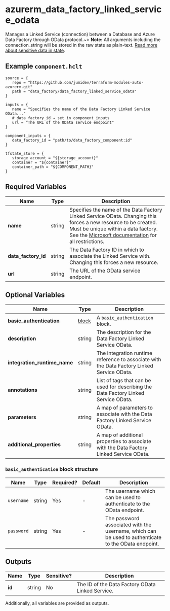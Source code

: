 # azurerm_data_factory_linked_service_odata

Manages a Linked Service (connection) between a Database and Azure Data Factory through OData protocol.~> **Note:** All arguments including the connection_string will be stored in the raw state as plain-text. [Read more about sensitive data in state](/docs/state/sensitive-data.html).

## Example `component.hclt`

```hcl
source = {
   repo = "https://github.com/jumidev/terraform-modules-auto-azurerm.git"   
   path = "data_factory/data_factory_linked_service_odata"   
}

inputs = {
   name = "Specifies the name of the Data Factory Linked Service OData..."   
   # data_factory_id → set in component_inputs
   url = "The URL of the OData service endpoint"   
}

component_inputs = {
   data_factory_id = "path/to/data_factory_component:id"   
}

tfstate_store = {
   storage_account = "${storage_account}"   
   container = "${container}"   
   container_path = "${COMPONENT_PATH}"   
}

```

## Required Variables

| Name | Type |  Description |
| ---- | --------- |  ----------- |
| **name** | string |  Specifies the name of the Data Factory Linked Service OData. Changing this forces a new resource to be created. Must be unique within a data factory. See the [Microsoft documentation](https://docs.microsoft.com/azure/data-factory/naming-rules) for all restrictions. | 
| **data_factory_id** | string |  The Data Factory ID in which to associate the Linked Service with. Changing this forces a new resource. | 
| **url** | string |  The URL of the OData service endpoint. | 

## Optional Variables

| Name | Type |  Description |
| ---- | --------- |  ----------- |
| **basic_authentication** | [block](#basic_authentication-block-structure) |  A `basic_authentication` block. | 
| **description** | string |  The description for the Data Factory Linked Service OData. | 
| **integration_runtime_name** | string |  The integration runtime reference to associate with the Data Factory Linked Service OData. | 
| **annotations** | string |  List of tags that can be used for describing the Data Factory Linked Service OData. | 
| **parameters** | string |  A map of parameters to associate with the Data Factory Linked Service OData. | 
| **additional_properties** | string |  A map of additional properties to associate with the Data Factory Linked Service OData. | 

### `basic_authentication` block structure

| Name | Type | Required? | Default | Description |
| ---- | ---- | --------- | ------- | ----------- |
| `username` | string | Yes | - | The username which can be used to authenticate to the OData endpoint. |
| `password` | string | Yes | - | The password associated with the username, which can be used to authenticate to the OData endpoint. |



## Outputs

| Name | Type | Sensitive? | Description |
| ---- | ---- | --------- | --------- |
| **id** | string | No  | The ID of the Data Factory OData Linked Service. | 

Additionally, all variables are provided as outputs.
